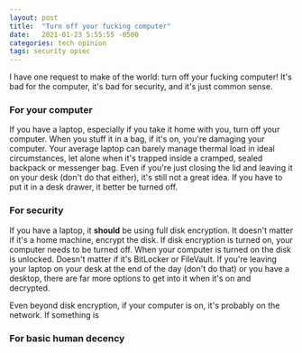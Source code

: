 ```yaml
---
layout: post
title:  "Turn off your fucking computer"
date:   2021-01-23 5:55:55 -0500
categories: tech opinion
tags: security opsec
---
```

I have one request to make of the world: turn off your fucking computer!  It's bad for the computer, it's bad for security, and it's just common sense.

### For your computer
If you have a laptop, especially if you take it home with you, turn off your computer.  When you stuff it in a bag, if it's on, you're damaging your computer.  Your average laptop can barely manage thermal load in ideal circumstances, let alone when it's trapped inside a cramped, sealed backpack or messenger bag.  Even if you're just closing the lid and leaving it on your desk (don't do that either), it's still not a great idea.  If you have to put it in a desk drawer, it better be turned off.

### For security
If you have a laptop, it **should** be using full disk encryption.  It doesn't matter if it's a home machine, encrypt the disk.  If disk encryption is turned on, your computer needs to be turned off.  When your computer is turned on the disk is unlocked.  Doesn't matter if it's BitLocker or FileVault.  If you're leaving your laptop on your desk at the end of the day (don't do that) or you have a desktop, there are far more options to get into it when it's on and decrypted.

Even beyond disk encryption, if your computer is on, it's probably on the network.  If something is 

### For basic human decency 

